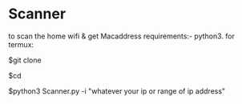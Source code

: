 # Scanner
to scan the home wifi & get Macaddress
requirements:- python3.
for termux:

$git clone 

$cd 

$python3 Scanner.py -i "whatever your ip or range of ip address"
